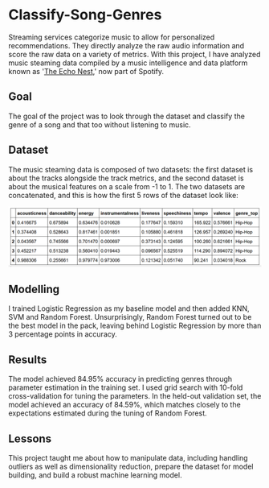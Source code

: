 # Classify-Song-Genres

Streaming services categorize music to allow for personalized recommendations. They directly analyze the raw audio information and score the raw data on a variety of metrics. With this project, I have analyzed music steaming data compiled by a music intelligence and data platform known as '[The Echo Nest](https://en.wikipedia.org/wiki/The_Echo_Nest),' now part of Spotify.

## Goal
The goal of the project was to look through the dataset and classify the genre of a song and that too without listening to music.

## Dataset
The music steaming data is composed of two datasets: the first dataset is about the tracks alongside the track metrics, and the second dataset is about the musical features on a scale from -1 to 1. The two datasets are concatenated, and this is how the first 5 rows of the dataset look like:

![Image](https://github.com/heydibyendu/Classify-Song-Genres/blob/master/dataset_head.png)

## Modelling
I trained Logistic Regression as my baseline model and then added KNN, SVM and Random Forest. Unsurprisingly, Random Forest turned out to be the best model in the pack, leaving behind Logistic Regression by more than 3 percentage points in accuracy.

## Results
The model achieved 84.95% accuracy in predicting genres through parameter estimation in the training set. I used grid search with 10-fold cross-validation for tuning the parameters. In the held-out validation set, the model achieved an accuracy of 84.59%, which matches closely to the expectations estimated during the tuning of Random Forest.

## Lessons
This project taught me about how to manipulate data, including handling outliers as well as dimensionality reduction, prepare the dataset for model building, and build a robust machine learning model.
